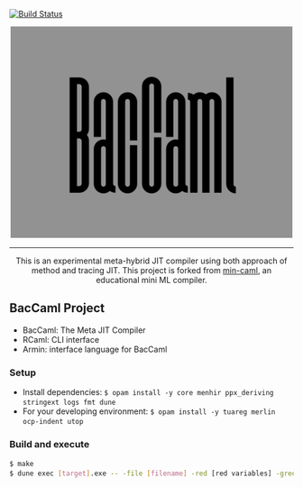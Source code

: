 [![Build Status](https://travis-ci.org/prg-titech/baccaml.svg?branch=develop)](https://travis-ci.org/prg-titech/baccaml)

<div align=center>
<img src="image/baccaml.png" width=500>
</div>

---

<div style="text-align: center;">
This is an experimental meta-hybrid JIT compiler using both approach of method and tracing JIT.
This project is forked from <a href="https://github.com/esumii/min-caml">min-caml</a>, an educational mini ML compiler.
</div>

## BacCaml Project

- BacCaml: The Meta JIT Compiler
- RCaml: CLI interface
- Armin: interface language for BacCaml

### Setup

- Install dependencies: `$ opam install -y core menhir ppx_deriving stringext logs fmt dune`
- For your developing environment: `$ opam install -y tuareg merlin ocp-indent utop`

### Build and execute

```bash
$ make
$ dune exec [target].exe -- -file [filename] -red [red variables] -green [green variables] -code [bytecode] -o [output]
```
